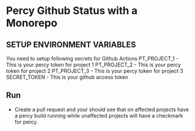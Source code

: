 # Percy Github Status with a Monorepo

## SETUP ENVIRONMENT VARIABLES

You need to setup following secrets for Github Actions
PT_PROJECT_1 - This is your percy token for project 1
PT_PROJECT_2 - This is your percy token for project 2
PT_PROJECT_3 - This is your percy token for project 3
SECRET_TOKEN - This is your github access token

## Run

* Create a pull request and your should see that on affected projects have a percy build running while unaffected projects will have a checkmark for percy.